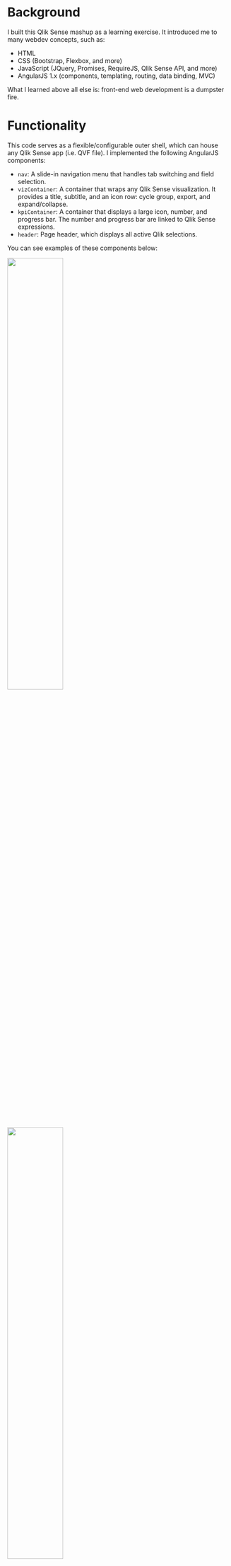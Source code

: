 # Background

I built this Qlik Sense mashup as a learning exercise.  It introduced me to many webdev concepts, such as:

- HTML
- CSS (Bootstrap, Flexbox, and more)
- JavaScript (JQuery, Promises, RequireJS, Qlik Sense API, and more)
- AngularJS 1.x (components, templating, routing, data binding, MVC)

What I learned above all else is:  front-end web development is a dumpster fire.

# Functionality

This code serves as a flexible/configurable outer shell, which can house any Qlik Sense app (i.e. QVF file).  I implemented the following AngularJS components:

- `nav`:  A slide-in navigation menu that handles tab switching and field selection.
- `vizContainer`:  A container that wraps any Qlik Sense visualization.  It provides a title, subtitle, and an icon row:  cycle group, export, and expand/collapse.
- `kpiContainer`:  A container that displays a large icon, number, and progress bar.  The number and progress bar are linked to Qlik Sense expressions.
- `header`:  Page header, which displays all active Qlik selections.

You can see examples of these components below:

<img src="https://i.imgur.com/SUzKrKW.png" height=50% width=50%></img>

<img src="https://i.imgur.com/MeVyKES.png" height=50% width=50%></img>

<img src="https://i.imgur.com/4b2ePaq.png" height=50% width=50%></img>

# How to Run

Clone this repository into:  `C:\Users\%username%\Documents\Qlik\Sense\Extensions\pa-mashup`.

In a web browser, go to: `http://localhost:4848/dev-hub/`, go to Mashups, and click on this mashup.  This will open an editor, which you can immediately close.  (For some reason, this step is needed, or else the next step will fail.)

In a web browser, go to: `http://localhost:4848/extensions/pa-mashup/pa-mashup.html`.